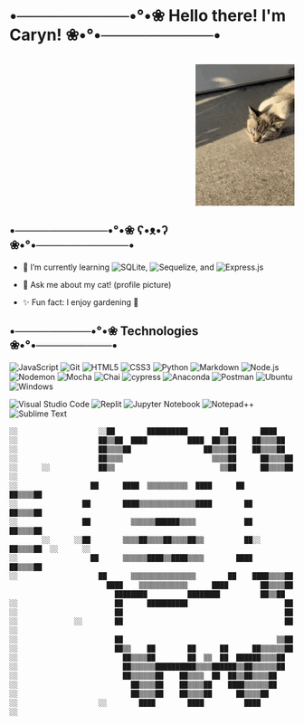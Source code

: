 
#  •──────────•°•❀ Hello there! I'm Caryn! ❀•°•──────────•
<pre>
  
                                       <img align="center" height="250" src="https://github.com/cvryn/cvryn/blob/main/cat-cute.gif" alt="sleepy kitty" />
</pre>
##  •───────────•°•❀ ʕ•ᴥ•ʔ ❀•°•───────────•
<!--
**cvryn/cvryn** is a ✨ _special_ ✨ repository because its `README.md` (this file) appears on your GitHub profile.

Here are some ideas to get you started:

- 🔭 I’m currently working on ...
- 🌱 I’m currently learning ...
- 👯 I’m looking to collaborate on ...
- 🤔 I’m looking for help with ...
- 💬 Ask me about ...
- 📫 How to reach me: ...
- 😄 Pronouns: ...
- ⚡ Fun fact: ...
-->

- 🌱 I’m currently learning ![SQLite](https://img.shields.io/badge/sqlite-%2307405e.svg?style=for-the-badge&logo=sqlite&logoColor=white), ![Sequelize](https://img.shields.io/badge/Sequelize-52B0E7?style=for-the-badge&logo=Sequelize&logoColor=white),
 and ![Express.js](https://img.shields.io/badge/express.js-%23404d59.svg?style=for-the-badge&logo=express&logoColor=%2361DAFB)

- 💬 Ask me about my cat! (profile picture)
- ✨ Fun fact: I enjoy gardening 🌱

##  •─────────•°•❀ Technologies ❀•°•─────────•
![JavaScript](https://img.shields.io/badge/javascript-%23323330.svg?style=for-the-badge&logo=javascript&logoColor=%23F7DF1E)
![Git](https://img.shields.io/badge/git-%23F05033.svg?style=for-the-badge&logo=git&logoColor=white)
![HTML5](https://img.shields.io/badge/html5-%23E34F26.svg?style=for-the-badge&logo=html5&logoColor=white)
![CSS3](https://img.shields.io/badge/css3-%231572B6.svg?style=for-the-badge&logo=css3&logoColor=white)
![Python](https://img.shields.io/badge/python-3670A0?style=for-the-badge&logo=python&logoColor=ffdd54)
![Markdown](https://img.shields.io/badge/Markdown-000000?style=for-the-badge&logo=markdown&logoColor=white)
![Node.js](https://img.shields.io/badge/Node.js-43853D?style=for-the-badge&logo=node.js&logoColor=white)
![Nodemon](https://img.shields.io/badge/NODEMON-%23323330.svg?style=for-the-badge&logo=nodemon&logoColor=%BBDEAD)
![Mocha](https://img.shields.io/badge/mocha.js-323330?style=for-the-badge&logo=mocha&logoColor=Brown)
![Chai](https://img.shields.io/badge/chai.js-323330?style=for-the-badge&logo=chai&logoColor=red)
![cypress](https://img.shields.io/badge/-cypress-%23E5E5E5?style=for-the-badge&logo=cypress&logoColor=058a5e)
![Anaconda](https://img.shields.io/badge/Anaconda-%2344A833.svg?style=for-the-badge&logo=anaconda&logoColor=white)
![Postman](https://img.shields.io/badge/Postman-FF6C37?style=for-the-badge&logo=postman&logoColor=white)
![Ubuntu](https://img.shields.io/badge/Ubuntu-E95420?style=for-the-badge&logo=ubuntu&logoColor=white)
![Windows](https://img.shields.io/badge/Windows-0078D6?style=for-the-badge&logo=windows&logoColor=white)

![Visual Studio Code](https://img.shields.io/badge/Visual%20Studio%20Code-0078d7.svg?style=for-the-badge&logo=visual-studio-code&logoColor=white)
![Replit](https://img.shields.io/badge/Replit-DD1200?style=for-the-badge&logo=Replit&logoColor=white)
![Jupyter Notebook](https://img.shields.io/badge/jupyter-%23FA0F00.svg?style=for-the-badge&logo=jupyter&logoColor=white)
![Notepad++](https://img.shields.io/badge/Notepad++-90E59A.svg?style=for-the-badge&logo=notepad%2b%2b&logoColor=black)
![Sublime Text](https://img.shields.io/badge/sublime_text-%23575757.svg?style=for-the-badge&logo=sublime-text&logoColor=important)

```
░░                    ░░██        ██████████        ██        ████
░░                    ██▒▒██  ████          ████  ██▒▒██    ██▒▒▒▒██
░░                    ██▒▒▒▒██                  ██▒▒▒▒██    ██▒▒▒▒██
░░                    ██▒▒▒▒                      ▒▒▒▒██      ██▒▒▒▒██
░░      ░░            ██▒▒                          ▒▒██      ██▒▒▒▒██    ░░
░░                  ██      ████  ▒▒▒▒▒▒▒▒▒▒  ████      ██      ██▒▒▒▒██
░░                ██        ████▒▒▒▒▒▒▒▒▒▒▒▒▒▒████        ██    ██▒▒▒▒██
░░                ██          ▒▒▒▒▒▒██████▒▒▒▒            ██    ██▒▒▒▒██
        ░░      ░░██        ▒▒▒▒██▒▒▒▒██▒▒▒▒██▒▒          ██░░  ██▒▒▒▒██  ░░      ░░
░░                  ██      ▒▒▒▒▒▒████▒▒████▒▒▒▒        ████    ██▒▒▒▒██
░░                    ██      ▒▒▒▒▒▒▒▒▒▒▒▒▒▒▒▒        ██    ████▒▒▒▒██
                        ████    ▒▒▒▒▒▒▒▒▒▒▒▒      ████        ██▒▒▒▒██
                          ████████          ████████          ██▒▒██
░░                        ██      ██████████                        ██
░░                        ██                                        ██
░░              ░░        ██                                        ██            ░░
░░                        ██                                      ▒▒██
░░                        ██▒▒    ██        ██      ██      ██▒▒▒▒▒▒██
░░                          ██▒▒▒▒██        ██  ▒▒  ██  ██████▒▒▒▒██
░░                          ██▒▒▒▒▒▒██████████▒▒▒▒██████▒▒██▒▒▒▒▒▒██
░░                          ██▒▒▒▒▒▒██    ██▒▒▒▒  ██  ██▒▒██▒▒▒▒██
░░                            ██▒▒▒▒██    ██▒▒▒▒██    ████▒▒▒▒▒▒██
░░                            ██▒▒▒▒██    ██▒▒▒▒██      ██▒▒▒▒██
░░                    ░░        ████        ████          ████
░░
```
